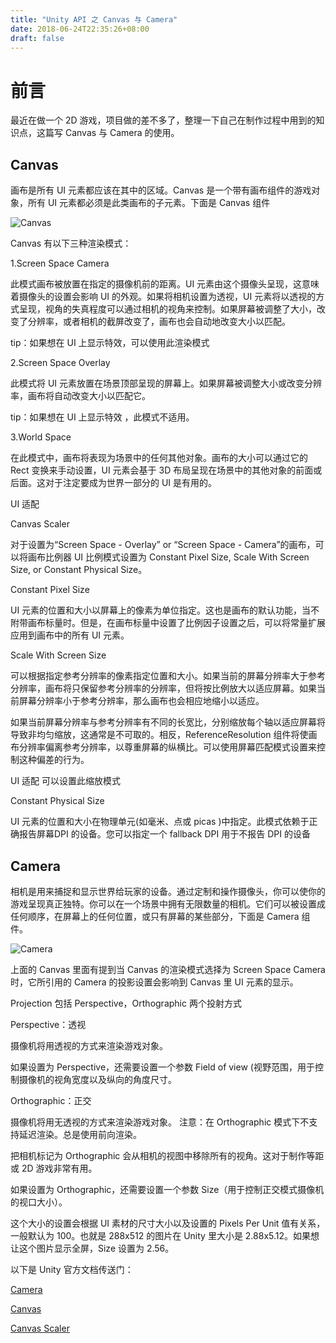 ```yaml
---
title: "Unity API 之 Canvas 与 Camera"
date: 2018-06-24T22:35:26+08:00
draft: false
---
```

# 前言

最近在做一个 2D 游戏，项目做的差不多了，整理一下自己在制作过程中用到的知识点，这篇写 Canvas 与 Camera 的使用。

## Canvas

画布是所有 UI 元素都应该在其中的区域。Canvas 是一个带有画布组件的游戏对象，所有 UI 元素都必须是此类画布的子元素。下面是 Canvas 组件

![Canvas](https://github.com/yuyaoxue/yuyaoxue.github.io/blob/master/assets/_v_images/canvas.png?raw=true)

Canvas 有以下三种渲染模式：

1.Screen Space Camera

此模式画布被放置在指定的摄像机前的距离。UI 元素由这个摄像头呈现，这意味着摄像头的设置会影响 UI 的外观。如果将相机设置为透视，UI 元素将以透视的方式呈现，视角的失真程度可以通过相机的视角来控制。如果屏幕被调整了大小，改变了分辨率，或者相机的截屏改变了，画布也会自动地改变大小以匹配。

tip：如果想在 UI 上显示特效，可以使用此渲染模式

2.Screen Space Overlay

此模式将 UI 元素放置在场景顶部呈现的屏幕上。如果屏幕被调整大小或改变分辨率，画布将自动改变大小以匹配它。

tip：如果想在 UI 上显示特效 ，此模式不适用。

3.World Space

在此模式中，画布将表现为场景中的任何其他对象。画布的大小可以通过它的 Rect 变换来手动设置，UI 元素会基于 3D 布局呈现在场景中的其他对象的前面或后面。这对于注定要成为世界一部分的 UI 是有用的。

UI 适配

Canvas Scaler

对于设置为“Screen Space - Overlay” or “Screen Space - Camera”的画布，可以将画布比例器 UI 比例模式设置为 Constant Pixel Size, Scale With Screen Size, or Constant Physical Size。

Constant Pixel Size

UI 元素的位置和大小以屏幕上的像素为单位指定。这也是画布的默认功能，当不附带画布标量时。但是，在画布标量中设置了比例因子设置之后，可以将常量扩展应用到画布中的所有 UI 元素。

Scale With Screen Size

可以根据指定参考分辨率的像素指定位置和大小。如果当前的屏幕分辨率大于参考分辨率，画布将只保留参考分辨率的分辨率，但将按比例放大以适应屏幕。如果当前屏幕分辨率小于参考分辨率，那么画布也会相应地缩小以适应。

如果当前屏幕分辨率与参考分辨率有不同的长宽比，分别缩放每个轴以适应屏幕将导致非均匀缩放，这通常是不可取的。相反，ReferenceResolution 组件将使画布分辨率偏离参考分辨率，以尊重屏幕的纵横比。可以使用屏幕匹配模式设置来控制这种偏差的行为。

UI 适配 可以设置此缩放模式

Constant Physical Size

UI 元素的位置和大小在物理单元(如毫米、点或 picas )中指定。此模式依赖于正确报告屏幕DPI 的设备。您可以指定一个 fallback DPI 用于不报告 DPI 的设备

## Camera

相机是用来捕捉和显示世界给玩家的设备。通过定制和操作摄像头，你可以使你的游戏呈现真正独特。你可以在一个场景中拥有无限数量的相机。它们可以被设置成任何顺序，在屏幕上的任何位置，或只有屏幕的某些部分，下面是 Camera 组件。

![Camera](https://github.com/yuyaoxue/yuyaoxue.github.io/blob/master/assets/_v_images/camera.png?raw=true)

上面的 Canvas 里面有提到当 Canvas 的渲染模式选择为 Screen Space Camera 时，它所引用的 Camera 的投影设置会影响到 Canvas 里 UI 元素的显示。

Projection 包括 Perspective，Orthographic 两个投射方式

Perspective：透视

摄像机将用透视的方式来渲染游戏对象。

如果设置为 Perspective，还需要设置一个参数 Field of view (视野范围，用于控制摄像机的视角宽度以及纵向的角度尺寸。

Orthographic：正交

摄像机将用无透视的方式来渲染游戏对象。
注意：在 Orthographic 模式下不支持延迟渲染。总是使用前向渲染。

把相机标记为 Orthographic 会从相机的视图中移除所有的视角。这对于制作等距或 2D 游戏非常有用。

如果设置为 Orthographic，还需要设置一个参数 Size（用于控制正交模式摄像机的视口大小）。

这个大小的设置会根据 UI 素材的尺寸大小以及设置的 Pixels Per Unit 值有关系，一般默认为 100。也就是 288x512 的图片在 Unity 里大小是 2.88x5.12。如果想让这个图片显示全屏，Size 设置为 2.56。

以下是 Unity 官方文档传送门：

[Camera](https://docs.unity3d.com/Manual/class-Camera.html)

[Canvas](https://docs.unity3d.com/Manual/UICanvas.html)

[Canvas Scaler](https://docs.unity3d.com/Manual/script-CanvasScaler.html)
